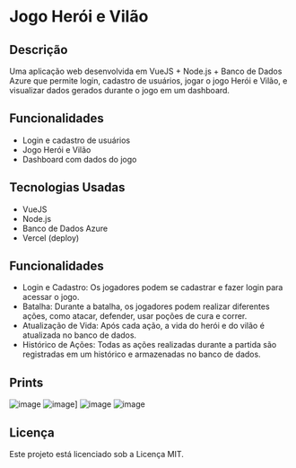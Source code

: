 # Jogo Herói e Vilão

## Descrição
Uma aplicação web desenvolvida em VueJS + Node.js + Banco de Dados Azure que permite login, cadastro de usuários, jogar o jogo Herói e Vilão, e visualizar dados gerados durante o jogo em um dashboard.

## Funcionalidades
- Login e cadastro de usuários
- Jogo Herói e Vilão
- Dashboard com dados do jogo

## Tecnologias Usadas
- VueJS
- Node.js
- Banco de Dados Azure
- Vercel (deploy)

## Funcionalidades
- Login e Cadastro: Os jogadores podem se cadastrar e fazer login para acessar o jogo.
- Batalha: Durante a batalha, os jogadores podem realizar diferentes ações, como atacar, defender, usar poções de cura e correr.
- Atualização de Vida: Após cada ação, a vida do herói e do vilão é atualizada no banco de dados.
- Histórico de Ações: Todas as ações realizadas durante a partida são registradas em um histórico e armazenadas no banco de dados.

## Prints
![image](https://github.com/VNCSbpuhl/Prova-2/assets/141787258/3d8b40a1-54a7-4f45-becf-0ddeb8cbc02d)
![image](https://github.com/VNCSbpuhl/Prova-2/assets/141787258/0ab66f06-cbd2-4cd3-80a7-65725a31cc79)]
![image](https://github.com/VNCSbpuhl/Prova-2/assets/141787258/85e458ec-3289-4e5f-924f-6ac98d1690f3)
![image](https://github.com/VNCSbpuhl/Prova-2/assets/141787258/74976ef3-5fa2-4479-b76a-c63ccb964446)


## Licença
Este projeto está licenciado sob a Licença MIT.


